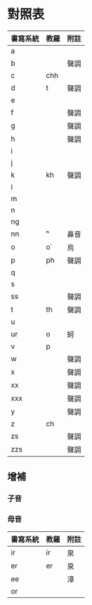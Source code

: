 # 對照表

| 書寫系統 | 教羅 | 附註 |
| --- | --- | --- |
| a | | |
| b | | 聲調 |
| c | chh | |
| d | t | 聲調 |
| e | | |
| f | | 聲調 |
| g | | 聲調 |
| h | | 聲調 |
| i | | |
| j | | |
| k | kh | 聲調 |
| l | | |
| m | | |
| n | | |
| ng | | |
| nn | ⁿ | 鼻音 |
| o | o͘ | 烏 |
| p | ph | 聲調 |
| q | | |
| s | | |
| ss | | 聲調 |
| t | th | 聲調 |
| u | | |
| ur | o | 蚵 |
| v | p | |
| w | | 聲調 |
| x | | 聲調 |
| xx | | 聲調 |
| xxx | | 聲調 |
| y | | 聲調 |
| z | ch | |
| zs | | 聲調 |
| zzs | | 聲調 |

## 增補

### 子音

### 母音

| 書寫系統 | 教羅 | 附註 |
| --- | --- | --- |
| ir | ir | 泉 |
| er | er | 泉 |
| ee || 漳 |
| or |||

